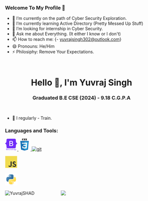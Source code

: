 ### Welcome To My Profile 👋

- 🔭 I’m currently on the path of Cyber Security Exploration.
- 🌱 I’m currently learning Active Directory (Pretty Messed Up Stuff)
- 👯 I’m looking for internship in Cyber Security. 
- 💬 Ask me about Everything. (It either I know or I don't)
- 📫 How to reach me: {- yuvrajsingh302@outlook.com}
- 😄 Pronouns: He/Him
- ⚡ Philosiphy: Remove Your Expectations.

<br>
<h1 align="center">Hello 👋, I'm Yuvraj Singh</h1>
<h3 align="center">Graduated B.E CSE (2024) - 9.18 C.G.P.A</h3>
<!-- All Seperate-->
<p align="left"> <a href="https://twitter.com/Y3vrajsingh" target="_blank"><img src="https://img.shields.io/twitter/follow/?logo=twitter&style=for-the-badge" alt="" /></a> </p>

- 📝 I regularly - Train.

<!-- Tools -->
<h3 align="left">Languages and Tools:</h3>
<p align="left"> 
<a href="https://getbootstrap.com" target="_blank"> <img src="https://raw.githubusercontent.com/devicons/devicon/master/icons/bootstrap/bootstrap-plain-wordmark.svg" alt="bootstrap" width="40" height="40"/> </a> 
<a href="https://www.w3schools.com/css/" target="_blank"> <img src="https://raw.githubusercontent.com/devicons/devicon/master/icons/css3/css3-original-wordmark.svg" alt="css3" width="40" height="40"/> </a> 
<a href="https://git-scm.com/" target="_blank"> <img src="https://www.vectorlogo.zone/logos/git-scm/git-scm-icon.svg" alt="git" width="40" height="40"/> </a>


<a href="https://developer.mozilla.org/en-US/docs/Web/JavaScript" target="_blank"> <img src="https://raw.githubusercontent.com/devicons/devicon/master/icons/javascript/javascript-original.svg" alt="javascript" width="40" height="40"/> </a>

<a href="https://www.python.org" target="_blank"> <img src="https://raw.githubusercontent.com/devicons/devicon/master/icons/python/python-original.svg" alt="python" width="40" height="40"/> </a> 

<p><img align="left" src="https://github-readme-stats.vercel.app/api/top-langs?username=YuvrajSHAD&show_icons=true&locale=en&layout=compact" alt="YuvrajSHAD" /></p>
<img align="right" width="320" src="https://media.giphy.com/media/RbDKaczqWovIugyJmW/giphy.gif"><br>

<!--<p>&nbsp;<img align="left" src="https://github-readme-stats.vercel.app/api?username=YuvrajSHAD&show_icons=true&locale=en" alt="YuvrajSHAD" /></p> -->

